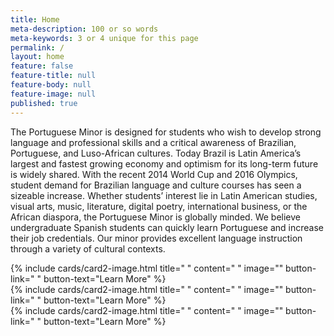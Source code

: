 ```yaml
---
title: Home
meta-description: 100 or so words
meta-keywords: 3 or 4 unique for this page
permalink: /
layout: home
feature: false
feature-title: null
feature-body: null
feature-image: null
published: true
---
```


The Portuguese Minor is designed for students who wish to develop strong language and professional skills and a critical awareness of Brazilian, Portuguese, and Luso-African cultures.  Today Brazil is Latin America’s largest and fastest growing economy and optimism for its long-term future is widely shared.  With the recent 2014 World Cup and 2016 Olympics, student demand for Brazilian language and culture courses has seen a sizeable increase.  Whether students’ interest lie in Latin American studies, visual arts, music, literature, digital poetry, international business, or the African diaspora, the Portuguese Minor is globally minded.  We believe undergraduate Spanish students can quickly learn Portuguese and increase their job credentials.  Our minor provides excellent language instruction through a variety of cultural contexts. 

<div class="row row-wide">
  <div class="col m12 l4">{% include cards/card2-image.html 
    title=" " 
    content=" " 
    image="" 
    button-link=" " 
    button-text="Learn More" %}
  </div>
  <div class="row row-wide">
    <div class="col m12 l4">{% include cards/card2-image.html 
      title=" " 
      content=" " 
      image="" 
      button-link=" " 
      button-text="Learn More" %}
    </div>
    <div class="row row-wide">
      <div class="col m12 l4">{% include cards/card2-image.html 
        title=" " 
        content=" " 
        image="" 
        button-link=" " 
        button-text="Learn More" %}
      </div>
</div>
